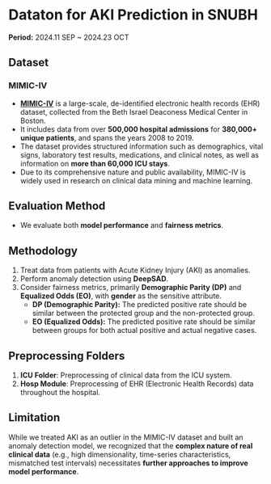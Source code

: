 # Dataton for AKI Prediction in SNUBH

**Period:** 2024.11 SEP ~ 2024.23 OCT

## Dataset
### MIMIC-IV
- **[MIMIC-IV](https://physionet.org/content/mimiciv/2.2/)** is a large-scale, de-identified electronic health records (EHR) dataset, collected from the Beth Israel Deaconess Medical Center in Boston.  
- It includes data from over **500,000 hospital admissions** for **380,000+ unique patients**, and spans the years 2008 to 2019.  
- The dataset provides structured information such as demographics, vital signs, laboratory test results, medications, and clinical notes, as well as information on **more than 60,000 ICU stays**.  
- Due to its comprehensive nature and public availability, MIMIC-IV is widely used in research on clinical data mining and machine learning.

## Evaluation Method
- We evaluate both **model performance** and **fairness metrics**.

## Methodology
1. Treat data from patients with Acute Kidney Injury (AKI) as anomalies.
2. Perform anomaly detection using **DeepSAD**.
3. Consider fairness metrics, primarily **Demographic Parity (DP)** and **Equalized Odds (EO)**, with **gender** as the sensitive attribute.
   - **DP (Demographic Parity):** The predicted positive rate should be similar between the protected group and the non-protected group.
   - **EO (Equalized Odds):** The predicted positive rate should be similar between groups for both actual positive and actual negative cases.

## Preprocessing Folders
1. **ICU Folder**: Preprocessing of clinical data from the ICU system.
2. **Hosp Module**: Preprocessing of EHR (Electronic Health Records) data throughout the hospital.

## Limitation
While we treated AKI as an outlier in the MIMIC-IV dataset and built an anomaly detection model, we recognized that the **complex nature of real clinical data** (e.g., high dimensionality, time-series characteristics, mismatched test intervals) necessitates **further approaches to improve model performance**.
